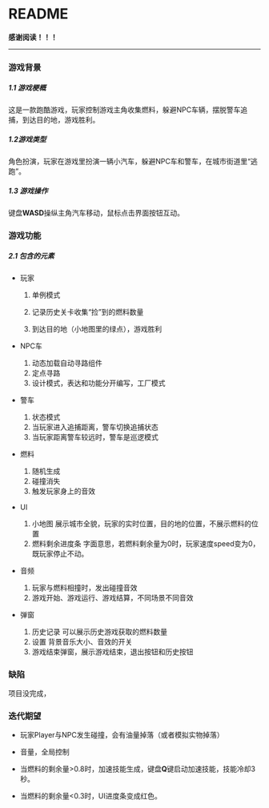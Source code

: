 # README

**感谢阅读！！！**

---

### 游戏背景

##### 1.1 游戏梗概

​		这是一款跑酷游戏，玩家控制游戏主角收集燃料，躲避NPC车辆，摆脱警车追捕，到达目的地，游戏胜利。

##### 1.2游戏类型

​		角色扮演，玩家在游戏里扮演一辆小汽车，躲避NPC车和警车，在城市街道里“逃跑”。

##### 1.3 游戏操作

​		键盘**WASD**操纵主角汽车移动，鼠标点击界面按钮互动。

### 游戏功能

##### 2.1 包含的元素

- 玩家

  1. 单例模式

  2. 记录历史关卡收集“捡”到的燃料数量
  3. 到达目的地（小地图里的绿点），游戏胜利

- NPC车
  1. 动态加载自动寻路组件
  2. 定点寻路
  3. 设计模式，表达和功能分开编写，工厂模式

- 警车
  1. 状态模式
  2. 当玩家进入追捕距离，警车切换追捕状态
  3. 当玩家距离警车较远时，警车是巡逻模式
- 燃料
  1. 随机生成
  2. 碰撞消失
  3. 触发玩家身上的音效

- UI
  1. 小地图 展示城市全貌，玩家的实时位置，目的地的位置，不展示燃料的位置
  2. 燃料剩余进度条 字面意思，若燃料剩余量为0时，玩家速度speed变为0，既玩家停止不动。
- 音频
  1. 玩家与燃料相撞时，发出碰撞音效
  2. 游戏开始、游戏运行、游戏结算，不同场景不同音效

- 弹窗
  1. 历史记录 可以展示历史游戏获取的燃料数量
  2. 设置 背景音乐大小、音效的开关
  3. 游戏结束弹窗，展示游戏结束，退出按钮和历史按钮

### 缺陷

项目没完成，

### 迭代期望

- 玩家Player与NPC发生碰撞，会有油量掉落（或者模拟实物掉落）

- 音量，全局控制
- 当燃料的剩余量>0.8时，加速技能生成，键盘**Q**键启动加速技能，技能冷却3秒。
- 当燃料的剩余量<0.3时，UI进度条变成红色。